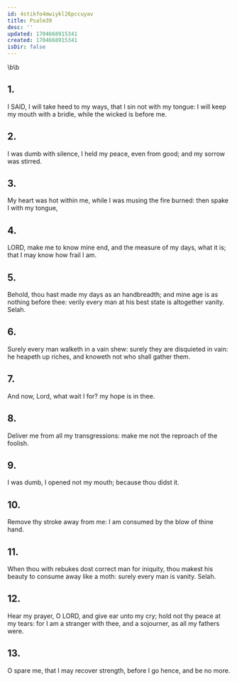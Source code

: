 ```yaml
---
id: 4stikfo4mwiykl26pccuyav
title: Psalm39
desc: ''
updated: 1704668915341
created: 1704668915341
isDir: false
---
```

\b\b
## 1.
I SAID, I will take heed to my ways, that I sin not with my tongue: I will keep my mouth with a bridle, while the wicked is before me.
## 2.
I was dumb with silence, I held my peace, even from good; and my sorrow was stirred.
## 3.
My heart was hot within me, while I was musing the fire burned: then spake I with my tongue,
## 4.
LORD, make me to know mine end, and the measure of my days, what it is; that I may know how frail I am.
## 5.
Behold, thou hast made my days as an handbreadth; and mine age is as nothing before thee: verily every man at his best state is altogether vanity.  Selah.
## 6.
Surely every man walketh in a vain shew: surely they are disquieted in vain: he heapeth up riches, and knoweth not who shall gather them.
## 7.
And now, Lord, what wait I for?  my hope is in thee.
## 8.
Deliver me from all my transgressions: make me not the reproach of the foolish.
## 9.
I was dumb, I opened not my mouth; because thou didst it.
## 10.
Remove thy stroke away from me: I am consumed by the blow of thine hand.
## 11.
When thou with rebukes dost correct man for iniquity, thou makest his beauty to consume away like a moth: surely every man is vanity.  Selah.
## 12.
Hear my prayer, O LORD, and give ear unto my cry; hold not thy peace at my tears: for I am a stranger with thee, and a sojourner, as all my fathers were.
## 13.
O spare me, that I may recover strength, before I go hence, and be no more.
